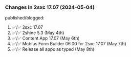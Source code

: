 ### Changes in 2sxc 17.07 (2024-05-04)

published/blogged:

1. ✅/✅ 2sxc 17.07
1. ✅/✅ 2shine 5.3 (May 4th)
1. ✅/✅ Content App 17.07 (May 6th)
1. ✅/✅ Mobius Form Builder 06.00 for 2sxc 17.07 (May 7th)
1. ✅/✅ Release all apps as typed (May 8th)
